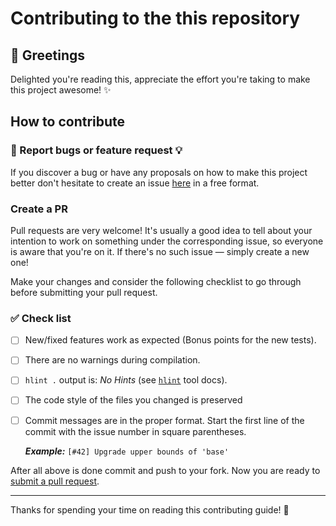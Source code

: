# Contributing to the this repository

## :wave: Greetings

Delighted you're reading this, appreciate the effort you're
taking to make this project awesome! :sparkles:

## How to contribute

### :bug: Report bugs or feature request :bulb:

If you discover a bug or have any proposals on how to make this project better
don't hesitate to create an issue [here](../../issues/new) in a free format.

### Create a PR

Pull requests are very welcome! It's usually a good idea
to tell about your intention to work on something under the corresponding
issue, so everyone is aware that you're on it. If there's no such issue — simply
create a new one!

Make your changes and consider the following checklist to go through 
before submitting your pull request.

### :white_check_mark: Check list
- [ ] New/fixed features work as expected (Bonus points for the new tests).
- [ ] There are no warnings during compilation.
- [ ] `hlint .` output is: _No Hints_ (see [`hlint`][hlint] tool docs).
- [ ] The code style of the files you changed is preserved
- [ ] Commit messages are in the proper format.
      Start the first line of the commit with the issue number in square parentheses.
      
    **_Example:_** `[#42] Upgrade upper bounds of 'base'`

After all above is done commit and push to your fork.
Now you are ready to [submit a pull request](../../compare).


----------
Thanks for spending your time on reading this contributing guide! :sparkling_heart:

[stylish]: .stylish-haskell.yaml
[stylish-tool]: http://hackage.haskell.org/package/stylish-haskell
[hlint]: http://hackage.haskell.org/package/hlint
[ormolu]: https://hackage.haskell.org/package/ormolu
